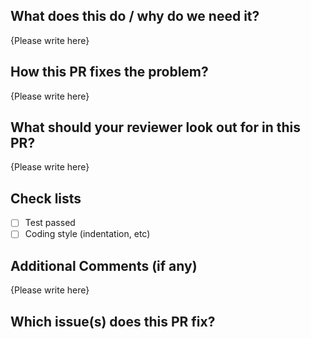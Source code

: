 <!-- Thank you for your contribution to scaffdog! Please replace {Please write here} with your description -->

## What does this do / why do we need it?

{Please write here}

## How this PR fixes the problem?

{Please write here}

## What should your reviewer look out for in this PR?

{Please write here}

## Check lists

- [ ] Test passed
- [ ] Coding style (indentation, etc)

## Additional Comments (if any)

{Please write here}

## Which issue(s) does this PR fix?

<!--
fixes #
fixes #
-->
